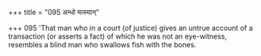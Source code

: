 +++
title = "095 अन्धो मत्स्यान्"

+++
095	'That man who in a court (of justice) gives an untrue account of a transaction (or asserts a fact) of which he was not an eye-witness, resembles a blind man who swallows fish with the bones.